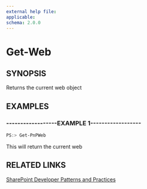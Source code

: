 ```yaml
---
external help file:
applicable: 
schema: 2.0.0
---
```

# Get-Web

## SYNOPSIS
Returns the current web object

## EXAMPLES

### ------------------EXAMPLE 1------------------
```powershell
PS:> Get-PnPWeb
```

This will return the current web

## RELATED LINKS

[SharePoint Developer Patterns and Practices](http://aka.ms/sppnp)